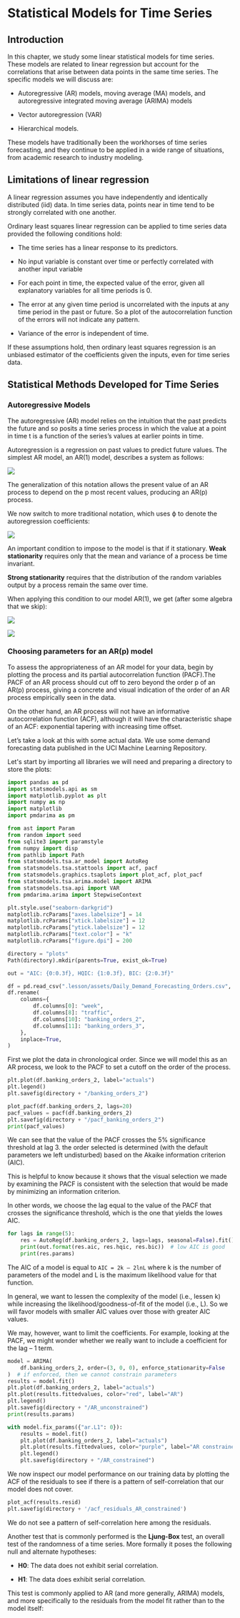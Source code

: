 # Statistical Models for Time Series

## Introduction

In this chapter, we study some linear statistical models for time series. These models are related to linear regression but account for the correlations that arise between data points in the same time series. The specific models we will discuss are:

* Autoregressive (AR) models, moving average (MA) models, and autoregressive integrated moving average (ARIMA) models

* Vector autoregression (VAR)

* Hierarchical models.

These models have traditionally been the workhorses of time series forecasting, and they continue to be applied in a wide range of situations, from academic research to industry modeling.

## Limitations of linear regression

A linear regression assumes you have independently and identically distributed (iid) data. In time series data, points near in time tend to be strongly correlated with one another. 

Ordinary least squares linear regression can be applied to time series data provided the following conditions hold:

* The time series has a linear response to its predictors.

* No input variable is constant over time or perfectly correlated with another input variable

* For each point in time, the expected value of the error, given all explanatory variables for all time periods is 0.

* The error at any given time period is uncorrelated with the inputs at any time period in the past or future. So a plot of the autocorrelation function of the errors will not indicate any pattern.

* Variance of the error is independent of time.

If these assumptions hold, then ordinary least squares regression is an unbiased estimator of the coefficients given the inputs, even for time series data.

## Statistical Methods Developed for Time Series

### Autoregressive Models

The autoregressive (AR) model relies on the intuition that the past predicts the future and so posits a time series process in which the value at a point in time t is a function of the series’s values at earlier points in time.

Autoregression is a regression on past values to predict future values. The simplest AR model, an AR(1) model, describes a system as follows:

![](assets/AR1.png)

The generalization of this notation allows the present value of an AR process to depend on the p most recent values, producing an AR(p) process.

We now switch to more traditional notation, which uses ϕ to denote the autoregression coefficients:

![](assets/ARp.png)

An important condition to impose to the model is that if it stationary. __Weak stationarity__ requires only that the mean and variance of a process be time invariant.

__Strong stationarity__ requires that the distribution of the random variables output by a process remain the same over time.

When applying this condition to our model AR(1), we get (after some algebra that we skip):

![](assets/stationarity_mu.png)

![](assets/stationarity_sigma.png)

### Choosing parameters for an AR(p) model

To assess the appropriateness of an AR model for your data, begin by plotting the process and its partial autocorrelation function (PACF).The PACF of an AR process should cut off to zero beyond the order p of an AR(p) process, giving a concrete and visual indication of the order of an AR process empirically seen in the data.

On the other hand, an AR process will not have an informative autocorrelation function (ACF), although it will have the characteristic shape of an ACF: exponential tapering with increasing time offset.

Let’s take a look at this with some actual data. We use some demand forecasting data published in the UCI Machine Learning Repository.

Let's start by importing all libraries we will need and preparing a directory to store the plots:

```python
import pandas as pd
import statsmodels.api as sm
import matplotlib.pyplot as plt
import numpy as np
import matplotlib
import pmdarima as pm
```

```python
from ast import Param
from random import seed
from sqlite3 import paramstyle
from numpy import disp
from pathlib import Path
from statsmodels.tsa.ar_model import AutoReg
from statsmodels.tsa.stattools import acf, pacf
from statsmodels.graphics.tsaplots import plot_acf, plot_pacf
from statsmodels.tsa.arima.model import ARIMA
from statsmodels.tsa.api import VAR
from pmdarima.arima import StepwiseContext
```

```python
plt.style.use("seaborn-darkgrid")
matplotlib.rcParams["axes.labelsize"] = 14
matplotlib.rcParams["xtick.labelsize"] = 12
matplotlib.rcParams["ytick.labelsize"] = 12
matplotlib.rcParams["text.color"] = "k"
matplotlib.rcParams["figure.dpi"] = 200
```

```python
directory = "plots"
Path(directory).mkdir(parents=True, exist_ok=True)
```

```python
out = "AIC: {0:0.3f}, HQIC: {1:0.3f}, BIC: {2:0.3f}"
```

```python
df = pd.read_csv(".lesson/assets/Daily_Demand_Forecasting_Orders.csv", sep=";")
df.rename(
    columns={
        df.columns[0]: "week",
        df.columns[8]: "traffic",
        df.columns[10]: "banking_orders_2",
        df.columns[11]: "banking_orders_3",
    },
    inplace=True,
)
```

First we plot the data in chronological order. Since we will model this as an AR process, we look to the PACF to set a cutoff on the order of the process.

```python
plt.plot(df.banking_orders_2, label="actuals")
plt.legend()
plt.savefig(directory + "/banking_orders_2")
```

```python
plot_pacf(df.banking_orders_2, lags=20)
pacf_values = pacf(df.banking_orders_2)
plt.savefig(directory + "/pacf_banking_orders_2")
print(pacf_values)
```

We can see that the value of the PACF crosses the 5% significance threshold at lag 3. the order selected is determined (with the default parameters we left undisturbed) based on the Akaike information criterion (AIC).

This is helpful to know because it shows that the visual selection we made by examining the PACF is consistent with the selection that would be made by minimizing an information criterion.

In other words, we choose the lag equal to the value of the PACF that crosses the significance threshold, which is the one that yields the lowes AIC.

```python
for lags in range(5):
    res = AutoReg(df.banking_orders_2, lags=lags, seasonal=False).fit()
    print(out.format(res.aic, res.hqic, res.bic))  # low AIC is good
    print(res.params)
```

The AIC of a model is equal to `AIC = 2k – 2lnL` where k is the number of parameters of the model and L is the maximum likelihood value for that function. 

In general, we want to lessen the complexity of the model (i.e., lessen k) while increasing the likelihood/goodness-of-fit of the model (i.e., L). So we will favor models with smaller AIC values over those with greater AIC values.

We may, however, want to limit the coefficients. For example, looking at the PACF, we might wonder whether we really want to include a coefficient for the lag – 1 term.

```python
model = ARIMA(
    df.banking_orders_2, order=(3, 0, 0), enforce_stationarity=False
)  # if enforced, then we cannot constrain parameters
results = model.fit()
plt.plot(df.banking_orders_2, label="actuals")
plt.plot(results.fittedvalues, color="red", label="AR")
plt.legend()
plt.savefig(directory + "/AR_unconstrained")
print(results.params)
```

```python
with model.fix_params({"ar.L1": 0}):
    results = model.fit()
    plt.plot(df.banking_orders_2, label="actuals")
    plt.plot(results.fittedvalues, color="purple", label="AR constrained")
    plt.legend()
    plt.savefig(directory + "/AR_constrained")
```

We now inspect our model performance on our training data by plotting the ACF of the residuals to see if there is a pattern of self-correlation that our model does not cover.

```python
plot_acf(results.resid)
plt.savefig(directory + '/acf_residuals_AR_constrained')
```

We do not see a pattern of self-correlation here among the residuals.

Another test that is commonly performed is the __Ljung-Box__ test, an overall test of the randomness of a time series. More formally it poses the following null and alternate hypotheses:

* __H0__: The data does not exhibit serial correlation.

* __H1__: The data does exhibit serial correlation.

This test is commonly applied to AR (and more generally, ARIMA) models, and more specifically to the residuals from the model fit rather than to the model itself:
